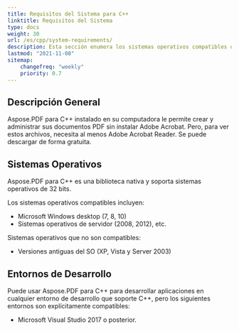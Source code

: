 ```yaml
---
title: Requisitos del Sistema para C++
linktitle: Requisitos del Sistema
type: docs
weight: 30
url: /es/cpp/system-requirements/
description: Esta sección enumera los sistemas operativos compatibles que un desarrollador necesita para trabajar con éxito con Aspose.PDF para C++.
lastmod: "2021-11-08"
sitemap:
    changefreq: "weekly"
    priority: 0.7
---
```


## Descripción General

Aspose.PDF para C++ instalado en su computadora le permite crear y administrar sus documentos PDF sin instalar Adobe Acrobat. Pero, para ver estos archivos, necesita al menos Adobe Acrobat Reader. Se puede descargar de forma gratuita.

## Sistemas Operativos

Aspose.PDF para C++ es una biblioteca nativa y soporta sistemas operativos de 32 bits.

Los sistemas operativos compatibles incluyen:

- Microsoft Windows desktop (7, 8, 10)
- Sistemas operativos de servidor (2008, 2012), etc.

Sistemas operativos que no son compatibles:

- Versiones antiguas del SO (XP, Vista y Server 2003)

## Entornos de Desarrollo

Puede usar Aspose.PDF para C++ para desarrollar aplicaciones en cualquier entorno de desarrollo que soporte C++, pero los siguientes entornos son explícitamente compatibles:

- Microsoft Visual Studio 2017 o posterior.